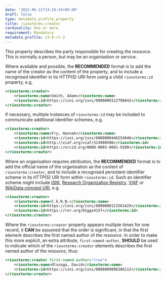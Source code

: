 ```yaml
---
date: '2022-06-21T14:26:43+00:00'
draft: false
type: metadata_profile_property
title: rioxxterms:creator
cardinality: One or more
requirement: Mandatory
metadata_profile: v3-0-rc-2
---
```


This property describes the party responsible for creating *the resource*. This is normally a person, but may be an organisation or service.

Where available and possible, the **RECOMMENDED** format is to add the name of the creator as the content of the property, and to include a recognised identifier in its HTTP(S) URI form using a child `rioxxterms:id` property, e.g.

```xml
<rioxxterms:creator>
    <rioxxterms:name>Smith, Adam</rioxxterms:name>
    <rioxxterms:id>https://isni.org/isni/0000000122796642</rioxxterms:id>
</rioxxterms:creator>
```

If necessary, multiple instances of `rioxxterms:id` may be included to communicate additional identifier schemes, e.g.

```xml
<rioxxterms:creator>
    <rioxxterms:name>Fry, Hannah</rioxxterms:name>
    <rioxxterms:id>https://isni.org/isni/0000000446254946</rioxxterms:id>
    <rioxxterms:id>http://viaf.org/viaf/314908506</rioxxterms:id>
    <rioxxterms:id>https://orcid.org/0000-0003-0601-9100</rioxxterms:id>
</rioxxterms:creator>
```

Where an organisation requires attribution, the **RECOMMENDED** format is to add the official name of the organisation as the content of `rioxxterms:creator`, and to include a recognised persistent identifier scheme in its HTTP(S) URI form within `rioxxterms:id`. Such an identifier scheme might include [ISNI](https://isni.org), [Research Organization Registry](https://ror.org/), [VIAF](http://viaf.org/) or [WikiData concept URI](https://www.wikidata.org/), e.g.

```xml
<rioxxterms:creator>
    <rioxxterms:name>C.E.R.N.</rioxxterms:name>
    <rioxxterms:id>https://isni.org/isni/000000012156142X</rioxxterms:id>
    <rioxxterms:id>https://ror.org/01ggx4157</rioxxterms:id>
</rioxxterms:creator>
```

Where the `rioxxterms:creator` property appears multiple times for one record, it **CAN** be assumed that the order is significant, in that the first element describes the first named author of *the resource*. In order to make this more explicit, an extra attribute, `first-named-author`, **SHOULD** be used to indicate which of the `rioxxterms:creator` elements describes the first named author of *the resource*, thus:

```xml
<rioxxterms:creator first-named-author="true">
    <rioxxterms:name>Olusoga, David</rioxxterms:name>
    <rioxxterms:id>https://isni.org/isni/0000000096386112</rioxxterms:id>
</rioxxterms:creator>
```





